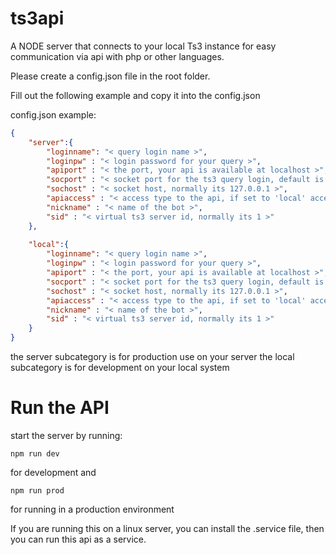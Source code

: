 # ts3api
A NODE server that connects to your local Ts3 instance for easy communication via api with php or other languages.


Please create a config.json file in the root folder. 

Fill out the following example and copy it into the config.json 

config.json example:
```json
{
    "server":{
        "loginname": "< query login name >",
        "loginpw" : "< login password for your query >",  
        "apiport" : "< the port, your api is available at localhost >",
        "socport" : "< socket port for the ts3 query login, default is: 10011 >",
        "sochost" : "< socket host, normally its 127.0.0.1 >",
        "apiaccess" : "< access type to the api, if set to 'local' access is granted to localhost only >", 
        "nickname" : "< name of the bot >",
        "sid" : "< virtual ts3 server id, normally its 1 >"
    },
    
    "local":{
        "loginname": "< query login name >", 
        "loginpw" : "< login password for your query >", 
        "apiport" : "< the port, your api is available at localhost >",
        "socport" : "< socket port for the ts3 query login, default is: 10011 >",
        "sochost" : "< socket host, normally its 127.0.0.1 >",
        "apiaccess" : "< access type to the api, if set to 'local' access is granted to localhost only >", 
        "nickname" : "< name of the bot >",
        "sid" : "< virtual ts3 server id, normally its 1 >"
    }
}
```
the server subcategory is for production use on your server 
the local subcategory is for development on your local system 

# Run the API
start the server by running:
```
npm run dev
```
for development and
```
npm run prod
```
for running in a production environment

If you are running this on a linux server, you can install the .service file, then you can run this api as a service.

